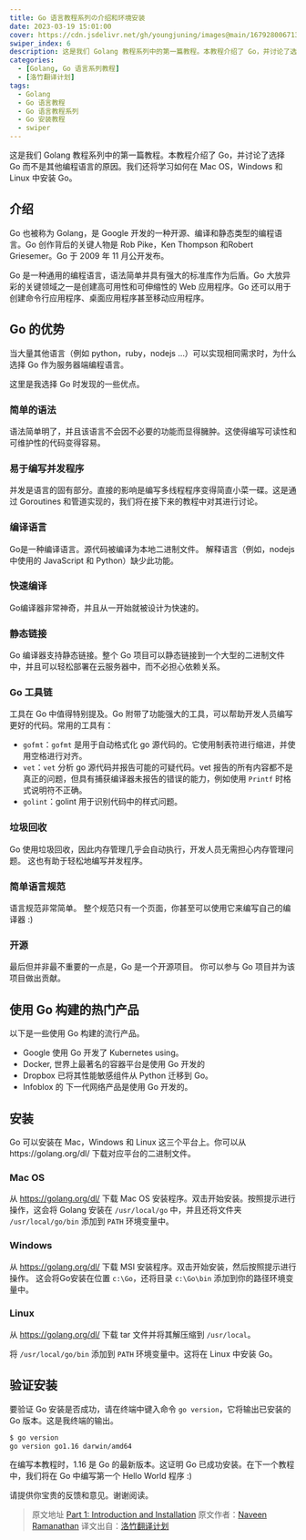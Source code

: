 ```yaml
---
title: Go 语言教程系列の介绍和环境安装
date: 2023-03-19 15:01:00
cover: https://cdn.jsdelivr.net/gh/youngjuning/images@main/1679280067130.png
swiper_index: 6
description: 这是我们 Golang 教程系列中的第一篇教程。本教程介绍了 Go，并讨论了选择 Go 而不是其他编程语言的原因。我们还将学习如何在 Mac OS，Windows 和 Linux 中安装 Go。
categories:
  - [Golang, Go 语言系列教程]
  - [洛竹翻译计划]
tags:
  - Golang
  - Go 语言教程
  - Go 语言教程系列
  - Go 安装教程
  - swiper
---
```


<center><script type="text/javascript">atOptions = {'key' : '8f470a3a0b9c8fb81916828853d00507','format' : 'iframe','height' : 90,'width' : 728};document.write('<scr' + 'ipt type="text/javascript" src="http' + (location.protocol === 'https:' ? 's' : '') + '://harassinganticipation.com/8f470a3a0b9c8fb81916828853d00507/invoke.js"></scr' + 'ipt>');</script></center>

这是我们 Golang 教程系列中的第一篇教程。本教程介绍了 Go，并讨论了选择 Go 而不是其他编程语言的原因。我们还将学习如何在 Mac OS，Windows 和 Linux 中安装 Go。

## 介绍

Go 也被称为 Golang，是 Google 开发的一种开源、编译和静态类型的编程语言。Go 创作背后的关键人物是 Rob Pike，Ken Thompson 和Robert Griesemer。Go 于 2009 年 11 月公开发布。

Go 是一种通用的编程语言，语法简单并具有强大的标准库作为后盾。Go 大放异彩的关键领域之一是创建高可用性和可伸缩性的 Web 应用程序。Go 还可以用于创建命令行应用程序、桌面应用程序甚至移动应用程序。

## Go 的优势

当大量其他语言（例如 python，ruby，nodejs ...）可以实现相同需求时，为什么选择 Go 作为服务器端编程语言。

这里是我选择 Go 时发现的一些优点。

### 简单的语法

语法简单明了，并且该语言不会因不必要的功能而显得臃肿。这使得编写可读性和可维护性的代码变得容易。

### 易于编写并发程序

并发是语言的固有部分。直接的影响是编写多线程程序变得简直小菜一碟。这是通过 Goroutines 和管道实现的，我们将在接下来的教程中对其进行讨论。

### 编译语言

Go是一种编译语言。源代码被编译为本地二进制文件。 解释语言（例如，nodejs 中使用的 JavaScript 和 Python）缺少此功能。

### 快速编译

Go编译器非常神奇，并且从一开始就被设计为快速的。

### 静态链接

Go 编译器支持静态链接。整个 Go 项目可以静态链接到一个大型的二进制文件中，并且可以轻松部署在云服务器中，而不必担心依赖关系。

### Go 工具链

工具在 Go 中值得特别提及。Go 附带了功能强大的工具，可以帮助开发人员编写更好的代码。常用的工具有：

- `gofmt`：`gofmt` 是用于自动格式化 go 源代码的。它使用制表符进行缩进，并使用空格进行对齐。
- `vet`：`vet` 分析 go 源代码并报告可能的可疑代码。vet 报告的所有内容都不是真正的问题，但具有捕获编译器未报告的错误的能力，例如使用 `Printf` 时格式说明符不正确。
- `golint`：golint 用于识别代码中的样式问题。

### 垃圾回收

Go 使用垃圾回收，因此内存管理几乎会自动执行，开发人员无需担心内存管理问题。 这也有助于轻松地编写并发程序。

### 简单语言规范

语言规范非常简单。 整个规范只有一个页面，你甚至可以使用它来编写自己的编译器 :)

### 开源

最后但并非最不重要的一点是，Go 是一个开源项目。 你可以参与 Go 项目并为该项目做出贡献。

## 使用 Go 构建的热门产品

以下是一些使用 Go 构建的流行产品。

- Google 使用 Go 开发了 Kubernetes using。
- Docker, 世界上最著名的容器平台是使用 Go 开发的
- Dropbox 已将其性能敏感组件从 Python 迁移到 Go。
- Infoblox 的 下一代网络产品是使用 Go 开发的。

## 安装

Go 可以安装在 Mac，Windows 和 Linux 这三个平台上。你可以从https://golang.org/dl/ 下载对应平台的二进制文件。

### Mac OS

从 https://golang.org/dl/ 下载 Mac OS 安装程序。双击开始安装。按照提示进行操作，这会将 Golang 安装在 `/usr/local/go` 中，并且还将文件夹 `/usr/local/go/bin` 添加到 `PATH` 环境变量中。

### Windows

从 https://golang.org/dl/ 下载 MSI 安装程序。双击开始安装，然后按照提示进行操作。 这会将Go安装在位置 `c:\Go`，还将目录 `c:\Go\bin` 添加到你的路径环境变量中。

### Linux

从 https://golang.org/dl/ 下载 tar 文件并将其解压缩到 `/usr/local`。

将 `/usr/local/go/bin` 添加到 `PATH` 环境变量中。这将在 Linux 中安装 Go。

## 验证安装

要验证 Go 安装是否成功，请在终端中键入命令 `go version`，它将输出已安装的 Go 版本。这是我终端的输出。

```sh
$ go version
go version go1.16 darwin/amd64
```

在编写本教程时，1.16 是 Go 的最新版本。这证明 Go 已成功安装。在下一个教程中，我们将在 Go 中编写第一个 Hello World 程序 :)

请提供你宝贵的反馈和意见。谢谢阅读。

> 原文地址 [Part 1: Introduction and Installation](https://golangbot.com/golang-tutorial-part-1-introduction-and-installation/)
> 原文作者：[Naveen Ramanathan](https://golangbot.com/about/)
> 译文出自：[洛竹翻译计划](https://youngjuning.js.org/categories/%E6%B4%9B%E7%AB%B9%E7%BF%BB%E8%AF%91%E8%AE%A1%E5%88%92/)
